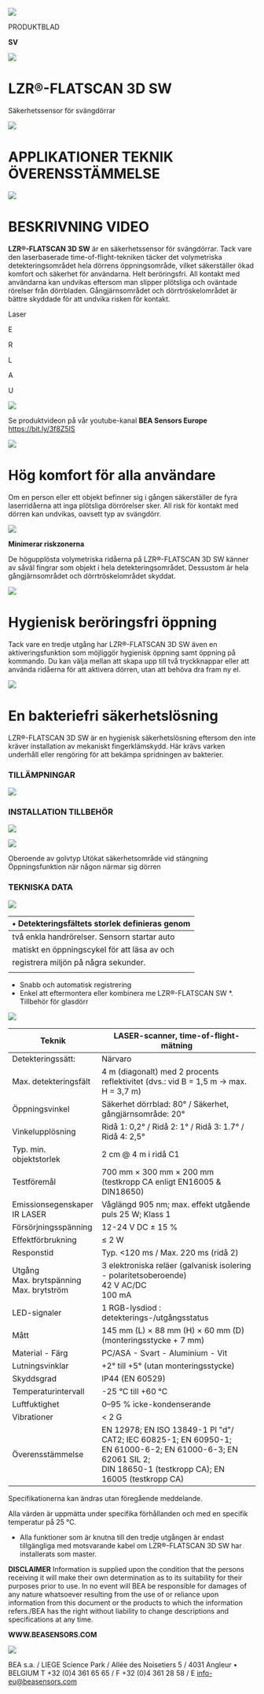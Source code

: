 ![](_page_0_Picture_0.jpeg)

PRODUKTBLAD

**SV**

![](_page_0_Picture_1.jpeg)

# **LZR®-FLATSCAN 3D SW**

Säkerhetssensor för svängdörrar

![](_page_0_Picture_4.jpeg)

# **APPLIKATIONER TEKNIK ÖVERENSSTÄMMELSE**

![](_page_0_Picture_6.jpeg)

# **BESKRIVNING VIDEO**

**LZR®-FLATSCAN 3D SW** är en säkerhetssensor för svängdörrar. Tack vare den laserbaserade time-of-flight-tekniken täcker det volymetriska detekteringsområdet hela dörrens öppningsområde, vilket säkerställer ökad komfort och säkerhet för användarna. Helt beröringsfri. All kontakt med användarna kan undvikas eftersom man slipper plötsliga och oväntade rörelser från dörrbladen. Gångjärnsområdet och dörrtröskelområdet är bättre skyddade för att undvika risken för kontakt.

Laser

E

R

L

A

U

![](_page_0_Picture_10.jpeg)

Se produktvideon på vår youtube-kanal **BEA Sensors Europe** https://bit.ly/3f8Z5IS

![](_page_0_Picture_12.jpeg)

# **Hög komfort för alla användare**

Om en person eller ett objekt befinner sig i gången säkerställer de fyra laserridåerna att inga plötsliga dörrörelser sker. All risk för kontakt med dörren kan undvikas, oavsett typ av svängdörr.

![](_page_0_Picture_15.jpeg)

**Minimerar riskzonerna**

De högupplösta volymetriska ridåerna på LZR®-FLATSCAN 3D SW känner av såväl fingrar som objekt i hela detekteringsområdet. Dessustom är hela gångjärnsområdet och dörrtröskelområdet skyddat.

![](_page_0_Picture_18.jpeg)

# **Hygienisk beröringsfri öppning**

Tack vare en tredje utgång har LZR®-FLATSCAN 3D SW även en aktiveringsfunktion som möjliggör hygienisk öppning samt öppning på kommando. Du kan välja mellan att skapa upp till två tryckknappar eller att använda ridåerna för att aktivera dörren, utan att behöva dra fram ny el.

![](_page_0_Picture_21.jpeg)

# **En bakteriefri säkerhetslösning**

LZR®-FLATSCAN 3D SW är en hygienisk säkerhetslösning eftersom den inte kräver installation av mekaniskt fingerklämskydd. Här krävs varken underhåll eller rengöring för att bekämpa spridningen av bakterier.

### **TILLÄMPNINGAR**

![](_page_1_Picture_1.jpeg)

### **INSTALLATION TILLBEHÖR**

![](_page_1_Picture_4.jpeg)

![](_page_1_Picture_6.jpeg)

Oberoende av golvtyp Utökat säkerhetsområde vid stängning Öppningsfunktion när någon närmar sig dörren

### **TEKNISKA DATA**

![](_page_1_Picture_10.jpeg)

| • Detekteringsfältets storlek definieras genom |
|------------------------------------------------|
| två enkla handrörelser. Sensorn startar auto   |
| matiskt en öppningscykel för att läsa av och   |
| registrera miljön på några sekunder.           |
|                                                |

- Snabb och automatisk registrering
- Enkel att eftermontera eller kombinera me LZR®-FLATSCAN SW *. Tillbehör för glasdörr

![](_page_1_Picture_15.jpeg)

| Teknik                                        | LASER-scanner, time-of-flight-mätning                                                                                                                                 |
|-----------------------------------------------|-----------------------------------------------------------------------------------------------------------------------------------------------------------------------|
| Detekteringssätt:                             | Närvaro                                                                                                                                                               |
| Max. detekteringsfält                         | 4 m (diagonalt) med 2 procents reflektivitet (dvs.: vid B = 1,5 m -> max. H = 3,7 m)                                                                                  |
| Öppningsvinkel                                | Säkerhet dörrblad: 80° / Säkerhet, gångjärnsområde: 20°                                                                                                               |
| Vinkelupplösning                              | Ridå 1: 0,2° / Ridå 2: 1° / Ridå 3: 1.7° / Ridå 4: 2,5°                                                                                                               |
| Typ. min. objektstorlek                       | 2 cm @ 4 m i ridå C1                                                                                                                                                  |
| Testföremål                                   | 700 mm × 300 mm × 200 mm (testkropp CA enligt EN16005 & DIN18650)                                                                                                     |
| Emissionsegenskaper<br>IR LASER               | Våglängd 905 nm; max. effekt utgående puls 25 W; Klass 1                                                                                                              |
| Försörjningsspänning                          | 12-24 V DC ± 15 %                                                                                                                                                     |
| Effektförbrukning                             | ≤ 2 W                                                                                                                                                                 |
| Responstid                                    | Typ. <120 ms / Max. 220 ms (ridå 2)                                                                                                                                   |
| Utgång<br>Max. brytspänning<br>Max. brytström | 3 elektroniska reläer (galvanisk isolering - polaritetsoberoende)<br>42 V AC/DC<br>100 mA                                                                             |
| LED-signaler                                  | 1 RGB-lysdiod : detekterings-/utgångsstatus                                                                                                                           |
| Mått                                          | 145 mm (L) × 88 mm (H) × 60 mm (D) (monteringsstycke + 7 mm)                                                                                                          |
| Material - Färg                               | PC/ASA - Svart - Aluminium - Vit                                                                                                                                      |
| Lutningsvinklar                               | +2° till +5° (utan monteringsstycke)                                                                                                                                  |
| Skyddsgrad                                    | IP44 (EN 60529)                                                                                                                                                       |
| Temperaturintervall                           | -25 °C till +60 °C                                                                                                                                                    |
| Luftfuktighet                                 | 0–95 % icke-kondenserande                                                                                                                                             |
| Vibrationer                                   | < 2 G                                                                                                                                                                 |
| Överensstämmelse                              | EN 12978; EN ISO 13849-1 Pl "d"/ CAT2; IEC 60825-1; EN 60950-1;<br>EN 61000-6-2; EN 61000-6-3; EN 62061 SIL 2;<br>DIN 18650-1 (testkropp CA); EN 16005 (testkropp CA) |

Specifikationerna kan ändras utan föregående meddelande.

Alla värden är uppmätta under specifika förhållanden och med en specifik temperatur på 25 °C.

* Alla funktioner som är knutna till den tredje utgången är endast tillgängliga med motsvarande kabel om LZR®-FLATSCAN 3D SW har installerats som master.

**DISCLAIMER** Information is supplied upon the condition that the persons receiving it will make their own determination as to its suitability for their purposes prior to use. In no event will BEA be responsible for damages of any nature whatsoever resulting from the use of or reliance upon information from this document or the products to which the information refers./BEA has the right without liability to change descriptions and specifications at any time.

**WWW.BEASENSORS.COM**

![](_page_1_Picture_24.jpeg)

BEA s.a. / LIEGE Science Park / Allée des Noisetiers 5 / 4031 Angleur • BELGIUM T +32 (0)4 361 65 65 / F +32 (0)4 361 28 58 / E info-eu@beasensors.com